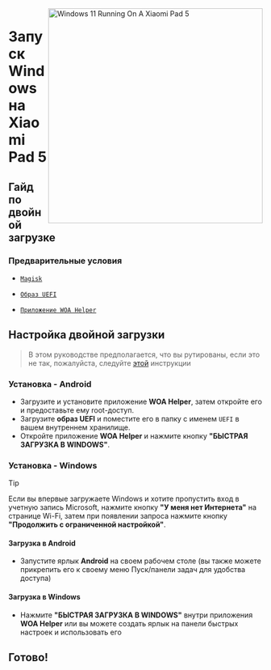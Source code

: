 <img align="right" src="https://raw.githubusercontent.com/erdilS/Port-Windows-11-Xiaomi-Pad-5/main/nabu.png" width="425" alt="Windows 11 Running On A Xiaomi Pad 5">

# Запуск Windows на Xiaomi Pad 5

## Гайд по двойной загрузке

### Предварительные условия
- [```Magisk```](https://github.com/topjohnwu/Magisk/releases/latest)

- [```Образ UEFI```](https://github.com/erdilS/Port-Windows-11-Xiaomi-Pad-5/releases/tag/UEFI)

- [```Приложение WOA Helper```](https://github.com/n00b69/woa-helper/releases/tag/APK)

## Настройка двойной загрузки
> В этом руководстве предполагается, что вы рутированы, если это не так, пожалуйста, следуйте [этой](2-rootguide-ru.md ) инструкции

### Установка - Android
- Загрузите и установите приложение **WOA Helper**, затем откройте его и предоставьте ему root-доступ.
- Загрузите **образ UEFI** и поместите его в папку с именем `UEFI` в вашем внутреннем хранилище.
- Откройте приложение **WOA Helper** и нажмите кнопку **"БЫСТРАЯ ЗАГРУЗКА В WINDOWS"**.

### Установка - Windows
> [!Tip]
> Если вы впервые загружаете Windows и хотите пропустить вход в учетную запись Microsoft, нажмите кнопку **"У меня нет Интернета"** на странице Wi-Fi, затем при появлении запроса нажмите кнопку **"Продолжить с ограниченной настройкой"**.

#### Загрузка в Android
- Запустите ярлык **Android** на своем рабочем столе (вы также можете прикрепить его к своему меню Пуск/панели задач для удобства доступа)

#### Загрузка в Windows
- Нажмите **"БЫСТРАЯ ЗАГРУЗКА В WINDOWS"** внутри приложения **WOA Helper** или вы можете создать ярлык на панели быстрых настроек и использовать его
  
## Готово!
